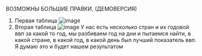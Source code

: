 ВОЗМОЖНЫ БОЛЬШИЕ ПРАВКИ, (ДЕМОВЕРСИЯ)
1) Первая таблица
![image](https://user-images.githubusercontent.com/112616583/202448131-7515e307-7d5d-40fc-8cae-53c02d467b32.png)
2) Вторая таблица
![image](https://user-images.githubusercontent.com/112616583/202448313-bd258116-4e12-4dae-8727-9a484cba01db.png)
У нас есть несколько стран и их годовой ввп за какой то год, мы разбиваем год на дни и пытаемся найти, 
в какой стране, в какой год, в какой день был лучший показатель ввп. Я думаю это и будет нашем результатом
